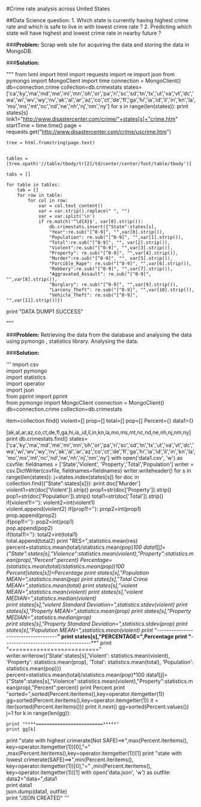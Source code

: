 #Crime rate analysis across United States

##Data Science question: 1. Which state is currently having highest crime rate and which is safe to live in with lowest crime rate ?
    2.  Predicting which state will have highest and lowest crime rate in nearby future ?

###**Problem:** Scrap web site for acquiring the data and storing the data in MongoDB.

###**Solution:**

"""
from lxml import html
import requests
import re
import json
from pymongo import MongoClient
import time
connection = MongoClient()
db=connection.crime
collection=db.crimestats
states=['ca','ky','ma','md','me','mi','mn','oh','or','pa','ri','sc','sd','tn','tx','ut','va','vt','dc','wa','wi','wv','wy','nv','ak','al','ar','az','co','ct','de','fl','ga','hi','ia','id','il','in','kn','la','mo','ms','mt','nc','nd','ne','nh','nj','nm','ny']
for s in range(len(states)):
    print states[s]
    link1="http://www.disastercenter.com/crime/"+states[s]+"crime.htm"
    startTime = time.time()
    page = requests.get("http://www.disastercenter.com/crime/uscrime.htm")

    tree = html.fromstring(page.text)


    tables = [tree.xpath('//table/tbody/tr[2]/td/center/center/font/table/tbody')]

    tabs = []

    for table in tables:
        tab = []
        for row in table:
            for col in row:
                var = col.text_content()
                var = var.strip().replace(" ", "")
                var = var.split('\n')
                if re.match('^\d{4}$', var[0].strip()):
                    db.crimestats.insert({"State":states[s],
                    "Year":re.sub("[^0-9]", "",var[0].strip()),
                    "Population": re.sub("[^0-9]", "",var[1].strip()),
                    "Total":re.sub("[^0-9]", "", var[2].strip()),
                    "Violent":re.sub("[^0-9]", "",var[3].strip()),
                    "Property": re.sub("[^0-9]", "",var[4].strip()),
                    "Murder":re.sub("[^0-9]", "", var[5].strip()),
                    "Forcible_Rape": re.sub("[^0-9]", "",var[6].strip()),
                    "Robbery":re.sub("[^0-9]", "",var[7].strip()),
                    "Aggravated_Assault": re.sub("[^0-9]", "",var[8].strip()),
                    "Burglary": re.sub("[^0-9]", "",var[9].strip()),
                    "Larceny_Theft": re.sub("[^0-9]", "",var[10].strip()),
                    "Vehicle_Theft": re.sub("[^0-9]", "",var[11].strip())})  
print "DATA DUMP1 SUCCESS"

"""

###**Problem:** Retrieving the data from the database and analysing the data using pymongo , statistics library. Analysing the data.


###**Solution:**

'''
import csv  
import pymongo  
import statistics  
import operator  
import json  
from pprint import pprint  
from pymongo import MongoClient
connection = MongoClient()
db=connection.crime
collection=db.crimestats

item=collection.find()
violent=[]
prop=[]
total=[]
pop=[]
Percent={}
data1={}

[ak,al,ar,az,co,ct,de,fl,ga,hi,ia,,id,il,in,kn,la,mo,ms,mt,nc,nd,ne,nh,nj,nm,ny]
print db.crimestats.find()
states=['ca','ky','ma','md','me','mi','mn','oh','or','pa','ri','sc','sd','tn','tx','ut','va','vt','dc','wa','wi','wv','wy','nv','ak','al','ar','az','co','ct','de','fl','ga','hi','ia','id','il','in','kn','la','mo','ms','mt','nc','nd','ne','nh','nj','nm','ny']
with open('data1.csv', 'w') as csvfile:
    fieldnames = ['State','Violent', 'Property','Total','Population']
    writer = csv.DictWriter(csvfile, fieldnames=fieldnames)
    writer.writeheader()
    for s in range(len(states)):
        j=states.index(states[s])
        for doc in collection.find({"State":states[s]}):
            print doc['Murder']
            violent1=str(doc['Violent']).strip()
            prop1=str(doc['Property']).strip()
            pop1=str(doc['Population']).strip()
            total1=str(doc['Total']).strip() 
            if(violent1!=''):
             violent2=int(violent1)    
             violent.append(violent2)
            if(prop1!=''):
             prop2=int(prop1)    
             prop.append(prop2)         
            if(pop1!=''):
             pop2=int(pop1)    
             pop.append(pop2)         
            if(total1!=''):
             total2=int(total1)    
             total.append(total2)
        print "RES=",statistics.mean(res)
        percent=statistics.mean(total)/statistics.mean(pop)*100
        data1[j]={"State":states[s],"Violence":statistics.mean(violent),"Property":statistics.mean(prop),"Percent":percent}
        Percentage=(statistics.mean(total)/statistics.mean(pop))*100
        Percent[states[s]]=Percentage
        print states[s],"Population MEAN=",statistics.mean(pop)
        print states[s],"Total Crime MEAN=",statistics.mean(total)
        print states[s],"violent MEAN=",statistics.mean(violent)
        print states[s],"violent MEDIAN=",statistics.median(violent)    
        print states[s],"violent Standard Deviation=",statistics.stdev(violent)
        print states[s],"Property MEAN=",statistics.mean(prop)
        print states[s],"Property  MEDIAN=",statistics.median(prop)    
        print states[s],"Property  Standard Deviation=",statistics.stdev(prop)
        print states[s],"Population MEAN=",statistics.mean(violent)
        print "***------------------------------------***"
        print states[s],"PERCENTAGE=",Percentage
        print "***------------------------------------***"
        print "=========================="
        writer.writerow({'State':states[s],'Violent': statistics.mean(violent), 'Property': statistics.mean(prop), 'Total': statistics.mean(total), 'Population': statistics.mean(pop)})
        percent=statistics.mean(total)/statistics.mean(pop)*100
        data1[j]={"State":states[s],"Violence":statistics.mean(violent),"Property":statistics.mean(prop),"Percent":percent}
print Percent
print "sorted=",sorted(Percent.iteritems(),key=operator.itemgetter(1))
gg=sorted(Percent.iteritems(),key=operator.itemgetter(1))
it = iter(sorted(Percent.iteritems()))
print it.next()
gg=sorted(Percent.values())
j=1
for k in range(len(gg)):
    
    print "****=========================*****"
    print gg[k]
print "state with highest crimerate(Not SAFE)==>",max(Percent.iteritems(), key=operator.itemgetter(1))[0],"=" ,max(Percent.iteritems(),key=operator.itemgetter(1))[1]
print "state with lowest crimerate(SAFE)==>",min(Percent.iteritems(), key=operator.itemgetter(1))[0],"=" ,min(Percent.iteritems(), key=operator.itemgetter(1))[1]
with open('data.json', 'w') as outfile:
    data2="data=",data1  
    print data1  
    json.dump(data1, outfile)  
    print "JSON CREATED"
'''
